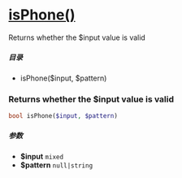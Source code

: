 [isPhone()](http://twinh.github.com/widget/api/isPhone)
=======================================================

Returns whether the $input value is valid

##### 目录
* isPhone($input, $pattern)

### Returns whether the $input value is valid
```php
bool isPhone($input, $pattern)
```

##### 参数
* **$input** `mixed` 
* **$pattern** `null|string` 

